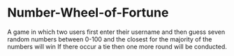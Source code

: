 # Number-Wheel-of-Fortune
A game in which two users first enter their username and then guess seven random numbers between 0-100 and the closest for the majority of the numbers will win 
If there occur a tie then one more round will be conducted.
    
